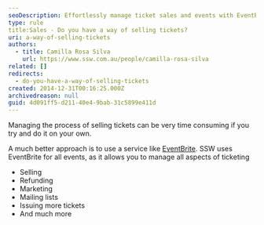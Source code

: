 ```yaml
---
seoDescription: Effortlessly manage ticket sales and events with EventBrite, a comprehensive platform for selling, refunding, marketing, and more.
type: rule
title:Sales - Do you have a way of selling tickets?
uri: a-way-of-selling-tickets
authors:
  - title: Camilla Rosa Silva
    url: https://www.ssw.com.au/people/camilla-rosa-silva
related: []
redirects:
  - do-you-have-a-way-of-selling-tickets
created: 2014-12-31T00:16:25.000Z
archivedreason: null
guid: 4d091ff5-d211-40e4-9bab-31c5899e411d
---
```


Managing the process of selling tickets can be very time consuming if you try and do it on your own.

<!--endintro-->

A much better approach is to use a service like [EventBrite](http://www.eventbrite.com/). SSW uses EventBrite for all events, as it allows you to manage all aspects of ticketing

* Selling
* Refunding
* Marketing
* Mailing lists
* Issuing more tickets
* And much more
